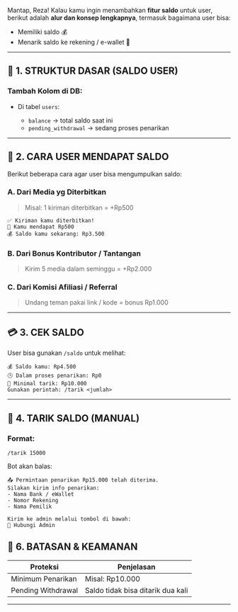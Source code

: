 Mantap, Reza! Kalau kamu ingin menambahkan **fitur saldo** untuk user, berikut adalah **alur dan konsep lengkapnya**, termasuk bagaimana user bisa:

* Memiliki saldo 💰
* Menarik saldo ke rekening / e-wallet 💸

---

## 🧱 1. STRUKTUR DASAR (SALDO USER)

### Tambah Kolom di DB:

* Di tabel `users`:

  * `balance` → total saldo saat ini
  * `pending_withdrawal` → sedang proses penarikan

---

## 🔄 2. CARA USER MENDAPAT SALDO

Berikut beberapa cara agar user bisa mengumpulkan saldo:

### A. **Dari Media yg Diterbitkan**

> Misal: 1 kiriman diterbitkan = +Rp500

```plaintext
✅ Kiriman kamu diterbitkan!
🎁 Kamu mendapat Rp500
💰 Saldo kamu sekarang: Rp3.500
```

### B. **Dari Bonus Kontributor / Tantangan**

> Kirim 5 media dalam seminggu = +Rp2.000

### C. **Dari Komisi Afiliasi / Referral**

> Undang teman pakai link / kode = bonus Rp1.000

---

## 💳 3. CEK SALDO

User bisa gunakan `/saldo` untuk melihat:

```
💰 Saldo kamu: Rp4.500
🕓 Dalam proses penarikan: Rp0
🎯 Minimal tarik: Rp10.000
Gunakan perintah: /tarik <jumlah>
```

---

## 🏧 4. TARIK SALDO (MANUAL)

### Format:

```
/tarik 15000
```

Bot akan balas:

```
📤 Permintaan penarikan Rp15.000 telah diterima.
Silakan kirim info penarikan:
- Nama Bank / eWallet
- Nomor Rekening
- Nama Pemilik

Kirim ke admin melalui tombol di bawah:
🔘 Hubungi Admin
```


## 🚫 6. BATASAN & KEAMANAN

| Proteksi           | Penjelasan                                          |
| ------------------ | --------------------------------------------------- |
| Minimum Penarikan  | Misal: Rp10.000                                     |
| Pending Withdrawal | Saldo tidak bisa ditarik dua kali                   |

---

